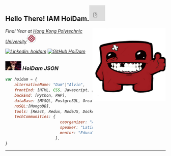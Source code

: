 <h2> Hello There! IAM HoiDam.<iframe src="https://giphy.com/embed/jpbnoe3UIa8TU8LM13" width="50" height="50" frameBorder="0" class="giphy-embed" allowFullScreen></iframe></h2>
<img align='right' src="./icon.png" width="230">
<p><em>Final Year at <a href="https://www.polyu.edu.hk/">Hong Kong Polytechnic University</a><img src="./poly.png" width="30">

[![Linkedin: hoidam](https://img.shields.io/badge/AlvinLeung-0077B5?style=for-the-badge&logo=linkedin&logoColor=white)](https://www.linkedin.com/in/alvinleung-hoidam/)
[![GitHub HoiDam](https://img.shields.io/github/followers/hoidam?label=follow&style=social)](https://github.com/HoiDam)


### <img src="./shu.gif" width="50"> HoiDam JSON   

```javascript
var hoidam = {
    alternativeName: "Dam"|"Alvin",
    frontEnd: [HTML, CSS, Javascript, Java, Python, C++],
    backEnd: [Python, PHP],
    dataBase: [MYSQL, PostgreSQL, Orcale, Access, MSSQL],
    noSQL:[MongoDB],
    tools: [React, Redux, NodeJS, Docker, Composer],
    techCommunities: {
                        coorganizer: "AfroPython",
                        speaker: "Latinity",
                        mentor: "EducaTRANSforma"
                      },
}
```

---
